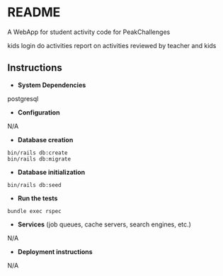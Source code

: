 # README

A WebApp for student activity code for PeakChallenges

kids login
do activities
report on activities
reviewed by teacher and kids

## Instructions

* **System Dependencies**

postgresql

* **Configuration**

N/A

* **Database creation**
```
bin/rails db:create
bin/rails db:migrate
```

* **Database initialization**
```
bin/rails db:seed
```

* **Run the tests**
```
bundle exec rspec
```

* **Services** (job queues, cache servers, search engines, etc.)

N/A

* **Deployment instructions**

N/A
